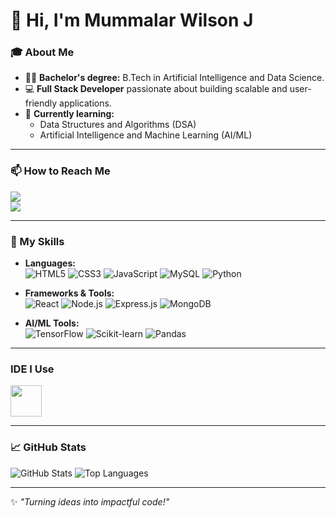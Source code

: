 # 👋 Hi, I'm Mummalar Wilson J

### 🎓 About Me
- 🧑‍🎓 **Bachelor's degree:** B.Tech in Artificial Intelligence and Data Science.  
- 💻 **Full Stack Developer** passionate about building scalable and user-friendly applications.
- 🌱 **Currently learning:**  
  - Data Structures and Algorithms (DSA)  
  - Artificial Intelligence and Machine Learning (AI/ML)  

---
### 📫 How to Reach Me
[<img src = "https://img.shields.io/badge/Gmail-D14836?style=for-the-badge&logo=gmail&logoColor=white"/>](nmummalar@gmail.com)    
 [<img src = "https://img.shields.io/badge/LinkedIn-0077B5?style=for-the-badge&logo=linkedin&logoColor=white"/>](https://www.linkedin.com/in/wilson2003/)  


---

### 🚀 My Skills
- **Languages:**  
  ![HTML5](https://img.shields.io/badge/-HTML5-E34F26?logo=html5&logoColor=white) 
  ![CSS3](https://img.shields.io/badge/-CSS3-1572B6?logo=css3&logoColor=white) 
  ![JavaScript](https://img.shields.io/badge/-JavaScript-F7DF1E?logo=javascript&logoColor=black)
  ![MySQL](https://img.shields.io/badge/MySQL-00000F?style=for-the-badge&logo=mysql&logoColor=white)
  ![Python](https://img.shields.io/badge/-Python-3776AB?logo=python&logoColor=white)
  
- **Frameworks & Tools:**  
  ![React](https://img.shields.io/badge/-React-61DAFB?logo=react&logoColor=black) 
  ![Node.js](https://img.shields.io/badge/-Node.js-339933?logo=node.js&logoColor=white) 
  ![Express.js](https://img.shields.io/badge/-Express.js-000000?logo=express&logoColor=white) 
  ![MongoDB](https://img.shields.io/badge/-MongoDB-47A248?logo=mongodb&logoColor=white)

- **AI/ML Tools:**  
  ![TensorFlow](https://img.shields.io/badge/-TensorFlow-FF6F00?logo=tensorflow&logoColor=white) 
  ![Scikit-learn](https://img.shields.io/badge/-Scikit--learn-F7931E?logo=scikit-learn&logoColor=white) 
  ![Pandas](https://img.shields.io/badge/-Pandas-150458?logo=pandas&logoColor=white)

---

### IDE I Use
<img height="50" width="50" src="https://img.icons8.com/color/48/000000/visual-studio-code-2019.png"/>

---

### 📈 GitHub Stats
![GitHub Stats](https://github-readme-stats.vercel.app/api?username=Jmwilson07&show_icons=true&theme=radical)
![Top Languages](https://github-readme-stats.vercel.app/api/top-langs/?username=Jmwilson07&layout=compact&theme=radical)

---






✨ *"Turning ideas into impactful code!"*





